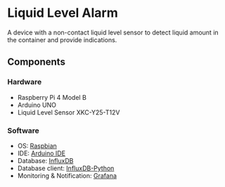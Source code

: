 # Liquid Level Alarm

A device with a non-contact liquid level sensor to detect liquid amount in the container and provide indications.

## Components

### Hardware
* Raspberry Pi 4 Model B
* Arduino UNO
* Liquid Level Sensor XKC-Y25-T12V

### Software

* OS: [Raspbian](https://www.raspberrypi.org/downloads/raspbian/)
* IDE: [Arduino IDE](https://www.arduino.cc/en/main/software)
* Database: [InfluxDB](https://docs.influxdata.com/influxdb/v1.7/)
* Database client: [InfluxDB-Python](https://github.com/influxdata/influxdb-python)
* Monitoring & Notification: [Grafana](https://grafana.com/docs/installation/debian/)
